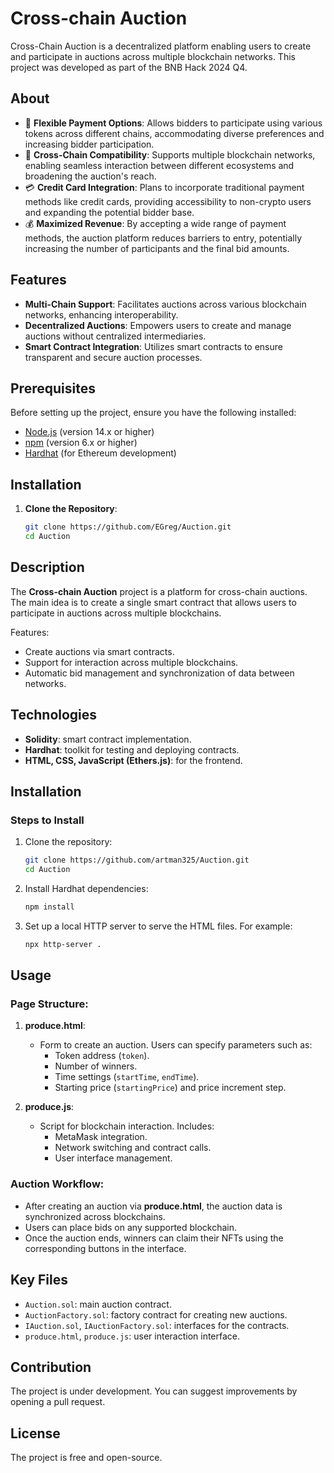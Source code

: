 
# Cross-chain Auction

Cross-Chain Auction is a decentralized platform enabling users to create and participate in auctions across multiple blockchain networks. This project was developed as part of the BNB Hack 2024 Q4.


## About

- 🎨 **Flexible Payment Options**: Allows bidders to participate using various tokens across different chains, accommodating diverse preferences and increasing bidder participation.
- 🔗 **Cross-Chain Compatibility**: Supports multiple blockchain networks, enabling seamless interaction between different ecosystems and broadening the auction's reach.
- 💳 **Credit Card Integration**: Plans to incorporate traditional payment methods like credit cards, providing accessibility to non-crypto users and expanding the potential bidder base.
- 💰 **Maximized Revenue**: By accepting a wide range of payment methods, the auction platform reduces barriers to entry, potentially increasing the number of participants and the final bid amounts.

## Features

- **Multi-Chain Support**: Facilitates auctions across various blockchain networks, enhancing interoperability.
- **Decentralized Auctions**: Empowers users to create and manage auctions without centralized intermediaries.
- **Smart Contract Integration**: Utilizes smart contracts to ensure transparent and secure auction processes.

## Prerequisites

Before setting up the project, ensure you have the following installed:

- [Node.js](https://nodejs.org/) (version 14.x or higher)
- [npm](https://www.npmjs.com/) (version 6.x or higher)
- [Hardhat](https://hardhat.org/) (for Ethereum development)

## Installation

1. **Clone the Repository**:

   ```bash
   git clone https://github.com/EGreg/Auction.git
   cd Auction


## Description

The **Cross-chain Auction** project is a platform for cross-chain auctions. The main idea is to create a single smart contract that allows users to participate in auctions across multiple blockchains.

Features:
- Create auctions via smart contracts.
- Support for interaction across multiple blockchains.
- Automatic bid management and synchronization of data between networks.

## Technologies

- **Solidity**: smart contract implementation.
- **Hardhat**: toolkit for testing and deploying contracts.
- **HTML, CSS, JavaScript (Ethers.js)**: for the frontend.

## Installation

### Steps to Install
1. Clone the repository:
   ```bash
   git clone https://github.com/artman325/Auction.git
   cd Auction
   ```
2. Install Hardhat dependencies:
   ```bash
   npm install
   ```

3. Set up a local HTTP server to serve the HTML files. For example:
   ```bash
   npx http-server .
   ```

## Usage

### Page Structure:
1. **produce.html**:
   - Form to create an auction. Users can specify parameters such as:
     - Token address (`token`).
     - Number of winners.
     - Time settings (`startTime`, `endTime`).
     - Starting price (`startingPrice`) and price increment step.

2. **produce.js**:
   - Script for blockchain interaction. Includes:
     - MetaMask integration.
     - Network switching and contract calls.
     - User interface management.

### Auction Workflow:
- After creating an auction via **produce.html**, the auction data is synchronized across blockchains.
- Users can place bids on any supported blockchain.
- Once the auction ends, winners can claim their NFTs using the corresponding buttons in the interface.

## Key Files

- `Auction.sol`: main auction contract.
- `AuctionFactory.sol`: factory contract for creating new auctions.
- `IAuction.sol`, `IAuctionFactory.sol`: interfaces for the contracts.
- `produce.html`, `produce.js`: user interaction interface.

## Contribution

The project is under development. You can suggest improvements by opening a pull request.

## License

The project is free and open-source.
